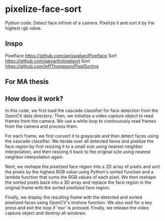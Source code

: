 # pixelize-face-sort
Python code. Detect face infront of a camera. Pixelize it and sort it by the highest rgb value.

## Inspo
Pixelface https://github.com/janiswalser/Pixelface
Sort https://github.com/satyarth/pixelsort
Sort https://github.com/jeffThompson/PixelSorting

## For MA thesis

## How does it work?
In this code, we first load the cascade classifier for face detection from the OpenCV data directory. Then, we initialize a video capture object to read frames from the camera. We use a while loop to continuously read frames from the camera and process them.

For each frame, we first convert it to grayscale and then detect faces using the cascade classifier. We iterate over all detected faces and pixelize the face region by first resizing it to a small size using nearest neighbor interpolation, and then resizing it back to the original size using nearest neighbor interpolation again.

Next, we reshape the pixelized face region into a 2D array of pixels and sort the pixels by the highest RGB value using Python's sorted function and a lambda function that sums the RGB values of each pixel. We then reshape the sorted pixels back into a 3D array and replace the face region in the original frame with the sorted pixelized face region.

Finally, we display the resulting frame with the detected and sorted pixelized faces using OpenCV's imshow function. We also wait for a key press and exit the loop if 'esc' is pressed. Finally, we release the video capture object and destroy all windows.
